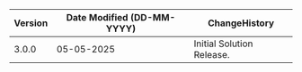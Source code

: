  **Version** | **Date Modified (DD-MM-YYYY)**| **ChangeHistory**                                                                         |
|------------|-------------------------------|-------------------------------------------------------------------------------------------|
| 3.0.0      | 05-05-2025                    | Initial Solution Release.                                               |
